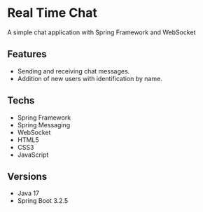 # Real Time Chat
A simple chat application with Spring Framework and WebSocket

## Features
- Sending and receiving chat messages.
- Addition of new users with identification by name.

## Techs
- Spring Framework
- Spring Messaging
- WebSocket
- HTML5
- CSS3
- JavaScript

## Versions
 - Java 17
 - Spring Boot 3.2.5
